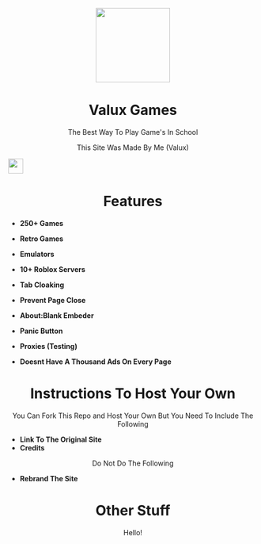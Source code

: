 <p align="center">
 
  <img src="Img Link" width="150px" height="150px">

</p>

<h1 align="center">Valux Games</h1>
<p align="center">The Best Way To Play Game's In School</p>
<p align="Center">This Site Was Made By Me (Valux)</p>
<a href="https://discord.gg/jJaGk9WFyX"><img height="30px"  src="https://img.shields.io/badge/Join%20The%20Discord!-brightgreen?style=for-the-badge&logo=discord&logoColor=white&labelColor=%233f4bd1&color=%235865F2"></a>




<h1 align="center">Features</h1>

- **250+ Games**
- **Retro Games**
- **Emulators**
- **10+ Roblox Servers**

- **Tab Cloaking**
- **Prevent Page Close**
- **About:Blank Embeder**
- **Panic Button**
- **Proxies (Testing)**

- **Doesnt Have A Thousand Ads On Every Page**

<h1 align="Center">Instructions To Host Your Own</h1>
<p align="center">You Can Fork This Repo and Host Your Own But You Need To Include The Following</p>

- **Link To The Original Site**
- **Credits**

<p align="center">Do Not Do The Following</p>

- **Rebrand The Site**


<h1 align="center">Other Stuff</h1>

<p align="center">Hello!</p>
